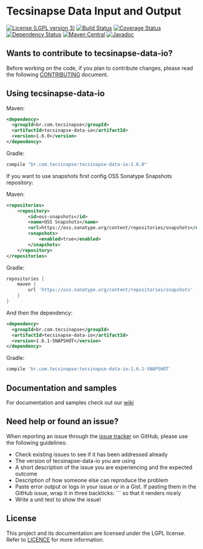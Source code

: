 Tecsinapse Data Input and Output
==========
[![License (LGPL version 3)](https://img.shields.io/badge/license-GNU%20LGPL%20version%203.0-blue.svg)](https://github.com/tecsinapse/tecsinapse-data-io/blob/master/LICENCE)
[![Build Status](https://travis-ci.org/tecsinapse/tecsinapse-data-io.svg?branch=master)](https://travis-ci.org/tecsinapse/tecsinapse-data-io)
[![Coverage Status](https://img.shields.io/coveralls/tecsinapse/tecsinapse-data-io.svg?branch=master)](https://coveralls.io/github/tecsinapse/tecsinapse-data-io?branch=master)
[![Dependency Status](https://www.versioneye.com/user/projects/57c283f5939fc600508e8c19/badge.svg)](https://www.versioneye.com/user/projects/57c283f5939fc600508e8c19)
[![Maven Central](https://maven-badges.herokuapp.com/maven-central/br.com.tecsinapse/tecsinapse-data-io/badge.svg)](https://maven-badges.herokuapp.com/maven-central/br.com.tecsinapse/tecsinapse-data-io/)
[![Javadoc](http://www.javadoc.io/badge/br.com.tecsinapse/tecsinapse-data-io.svg)](http://www.javadoc.io/doc/br.com.tecsinapse/tecsinapse-data-io)

Wants to contribute to tecsinapse-data-io?
---
Before working on the code, if you plan to contribute changes, please read the following [CONTRIBUTING](CONTRIBUTING.md) document.

Using tecsinapse-data-io
---

Maven:

``` xml
<dependency>
  <groupId>br.com.tecsinapse</groupId>
  <artifactId>tecsinapse-data-io</artifactId>
  <version>1.6.0</version>
</dependency>
```

Gradle:

```groovy
compile "br.com.tecsinapse:tecsinapse-data-io:1.6.0"
```

If you want to use snapshots first config OSS Sonatype Snapshots repository:

Maven:

``` xml
<repositories>
    <repository>
        <id>oss-snapshots</id>
        <name>OSS Snapshots</name>
        <url>https://oss.sonatype.org/content/repositories/snapshots</url>
        <snapshots>
            <enabled>true</enabled>
        </snapshots>
    </repository>
</repositories>
```

Gradle:

```groovy
repositories {
    maven {
        url 'https://oss.sonatype.org/content/repositories/snapshots'
    }
}
```

And then the dependency:

``` xml
<dependency>
  <groupId>br.com.tecsinapse</groupId>
  <artifactId>tecsinapse-data-io</artifactId>
  <version>1.6.1-SNAPSHOT</version>
</dependency>
```

Gradle:

```groovy
compile 'br.com.tecsinapse:tecsinapse-data-io:1.6.1-SNAPSHOT'
```

Documentation and samples
---

For documentation and samples check out our [wiki](https://github.com/tecsinapse/tecsinapse-data-io/wiki)

Need help or found an issue?
---

When reporting an issue through the [issue tracker](https://github.com/tecsinapse/tecsinapse-data-io/issues?state=open)
on GitHub, please use the following guidelines:

* Check existing issues to see if it has been addressed already
* The version of tecsinapse-data-io you are using
* A short description of the issue you are experiencing and the expected outcome
* Description of how someone else can reproduce the problem
* Paste error output or logs in your issue or in a Gist. If pasting them in the GitHub issue, wrap 
it in three backticks: ```  so that it renders nicely
* Write a unit test to show the issue!

License
---

This project and its documentation are licensed under the LGPL license. Refer to [LICENCE](LICENCE) for more information.
